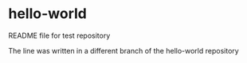 # hello-world

README file for test repository

The line was written in a different branch of the hello-world repository
